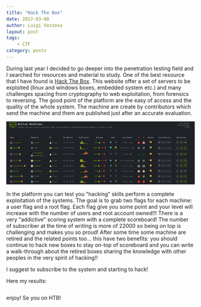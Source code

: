 ```yaml
---
title: "Hack The Box"
date: 2017-03-08
author: Luigi Vezzoso
layout: post
tags: 
    - CTF
category: posts
---
```


During last year I decided to go deeper into the penetration testing field and I searched for resources and material to study. One of the best resource that I have found is [Hack The Box](https://www.hackthebox.eu).
This website offer a set of servers to be exploited (linux and windows boxes, embedded system etc.) and many challenges spacing from cryptography to web exploitation, from forensics to reversing.
The good point of the platform are the easy of access and the quality of the whole system. The machine are create by contributors which send the machine and them are published just after an accurate evaluation.

![htb](assets/postimages/hackthebox.png)

In the platform you can test you "hacking" skills perform a complete exploitation of the systems. The goal is to grab two flags for each machine: a user flag and a root flag. Each flag give you some point and your level will increase with the number of users and root account owned!!! There is a very "addictive" scoring system with a complete scoreboard! The number of subscriber at the time of writing is more of 22000 so being on top is challenging and makes you so proud! After some time some machine are retired and the related points too... this have two benefits: you should continue to hack new boxes to stay on-top of scoreboard and you can write a walk-through about the retired boxes sharing the knowledge with other peoples in the very spirit of hacking!!

I suggest to subscribe to the system and starting to hack!

Here my results:

<div>
<div id="560632683945746069" align="left" style="width: 100%; overflow-y: hidden;" class="wcustomhtml">
<script src="https://www.hackthebox.eu/badge/3359">
</script>
</div>
</div>

enjoy! Se you on HTB!